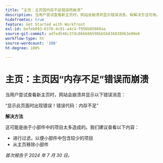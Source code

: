 ```yaml
---
title: ”主页：主页因内存不足错误而崩溃“
description: 当用户尝试查看新主页时，网站会崩溃并显示错误消息。有解决方法可用。
hidefromtoc: true
feature: Get Started with Workfront
exl-id: befeb093-6376-4c91-a4c4-f956b85660aa
source-git-commit: adfed546c37dc86b686598bb5b836838963e00e6
workflow-type: ht
source-wordcount: '100'
ht-degree: 100%

---
```


# 主页：主页因“内存不足”错误而崩溃

当用户尝试查看新主页时，网站会崩溃并显示以下错误消息：

“显示此页面时出现错误！错误代码：内存不足”

**解决方法**

这可能是由于小部件中的项目太多造成的。我们建议查看以下内容：

* 进行过滤，以便小部件中包含较少的项目
* 从主页移除小部件

_首次报告于 2024 年 7 月 30 日。_
